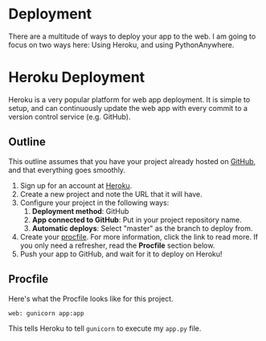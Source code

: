 # Deployment

There are a multitude of ways to deploy your app to the web. I am going to focus on two ways here: Using Heroku, and using PythonAnywhere.

# Heroku Deployment

Heroku is a very popular platform for web app deployment. It is simple to setup, and can continuously update the web app with every commit to a version control service (e.g. GitHub). 

## Outline

This outline assumes that you have your project already hosted on [GitHub], and that everything goes smoothly.

[GitHub]: https://github.com/

1. Sign up for an account at [Heroku].
1. Create a new project and note the URL that it will have.
1. Configure your project in the following ways:
    1. **Deployment method**: GitHub
    1. **App connected to GitHub**: Put in your project repository name.
    1. **Automatic deploys**: Select "master" as the branch to deploy from. 
1. Create your [procfile]. For more information, click the link to read more. If you only need a refresher, read the **Procfile** section below.
1. Push your app to GitHub, and wait for it to deploy on Heroku!

[Heroku]: https://www.heroku.com
[procfile]: https://devcenter.heroku.com/articles/procfile

## Procfile

Here's what the Procfile looks like for this project.

```
web: gunicorn app:app
```

This tells Heroku to tell `gunicorn` to execute my `app.py` file.
